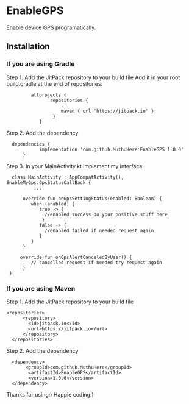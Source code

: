 # EnableGPS
Enable device GPS programatically.

## Installation

### If you are using Gradle

Step 1. Add the JitPack repository to your build file
   Add it in your root build.gradle at the end of repositories:

             allprojects {
	            	repositories {
		             	...
		            	maven { url 'https://jitpack.io' }
		             }
	            }

Step 2. Add the dependency

      dependencies {
	            implementation 'com.github.MuthuHere:EnableGPS:1.0.0'
	      }   
        
Step 3. In your MainActivity.kt  implement my interface 
         
      class MainActivity : AppCompatActivity(), EnableMyGps.GpsStatusCallBack {
              ...
              
          override fun onGpsSettingStatus(enabled: Boolean) {
             when (enabled) {
                true -> {
                  //enabled success do your positive stuff here
                 }
                false -> {
                  //enabled failed if needed request again
                }
             }
          }

         override fun onGpsAlertCanceledByUser() {
             // cancelled request if needed try request again
          }
     }

### If you are using Maven

Step 1. Add the JitPack repository to your build file

    <repositories>
		  <repository>
		    <id>jitpack.io</id>
		    <url>https://jitpack.io</url>
		  </repository>
	  </repositories>
  
Step 2. Add the dependency
   
      <dependency>
	       <groupId>com.github.MuthuHere</groupId>
	        <artifactId>EnableGPS</artifactId>
	        <version>1.0.0</version>
   	  </dependency>


Thanks for using:) Happie coding:)
